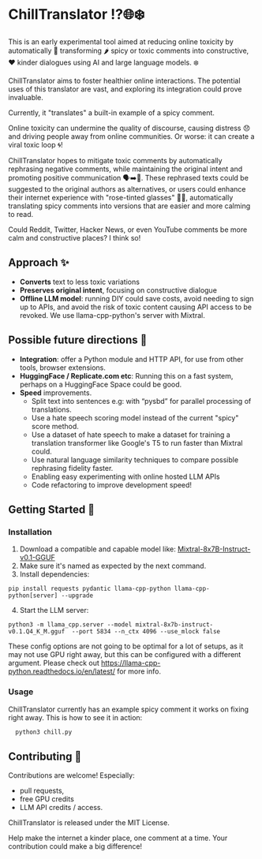 # ChillTranslator ⁉️🌐❄️


This is an early experimental tool aimed at reducing online toxicity by automatically 🔄 transforming 🌶️ spicy or toxic comments into constructive, ❤️ kinder dialogues using AI and large language models. ❄️


ChillTranslator aims to foster healthier online interactions. The potential uses of this translator are vast, and exploring its integration could prove invaluable.

Currently, it "translates" a built-in example of a spicy comment.

Online toxicity can undermine the quality of discourse, causing distress 😞 and driving people away from online communities. Or worse: it can create a viral toxic loop 🌀!

ChillTranslator hopes to mitigate toxic comments by automatically rephrasing negative comments, while maintaining the original intent and promoting positive communication 🗣️➡️💬. These rephrased texts could be suggested to the original authors as alternatives, or users could enhance their internet experience with "rose-tinted glasses" 🌹😎, automatically translating spicy comments into versions that are easier and more calming to read.

Could Reddit, Twitter, Hacker News, or even YouTube comments be more calm and constructive places? I think so!

## Approach ✨

- **Converts** text to less toxic variations
- **Preserves original intent**, focusing on constructive dialogue
- **Offline LLM model**: running DIY could save costs, avoid needing to sign up to APIs, and avoid the risk of toxic content causing API access to be revoked. We use llama-cpp-python's server with Mixtral.


## Possible future directions 🌟
- **Integration**: offer a Python module and HTTP API, for use from other tools, browser extensions.
- **HuggingFace / Replicate.com etc**: Running this on a fast system, perhaps on a HuggingFace Space could be good.
- **Speed** improvements.
   - Split text into sentences e.g: with “pysbd” for parallel processing of translations.
   - Use a hate speech scoring model instead of the current "spicy" score method.
   - Use a dataset of hate speech to make a dataset for training a translation transformer like Google's T5 to run faster than Mixtral could.
   - Use natural language similarity techniques to compare possible rephrasing fidelity faster.
   - Enabling easy experimenting with online hosted LLM APIs
   - Code refactoring to improve development speed!

## Getting Started 🚀

### Installation

1. Download a compatible and capable model like: [Mixtral-8x7B-Instruct-v0.1-GGUF](https://huggingface.co/TheBloke/Mixtral-8x7B-Instruct-v0.1-GGUF/resolve/main/mixtral-8x7b-instruct-v0.1.Q4_K_M.gguf?download=true)
2. Make sure it's named as expected by the next command.
3. Install dependencies:
  ```
  pip install requests pydantic llama-cpp-python llama-cpp-python[server] --upgrade
  ```
4. Start the LLM server:
  ```
  python3 -m llama_cpp.server --model mixtral-8x7b-instruct-v0.1.Q4_K_M.gguf  --port 5834 --n_ctx 4096 --use_mlock false
  ```
  These config options are not going to be optimal for a lot of setups, as it may not use GPU right away, but this can be configured with a different argument. Please check out https://llama-cpp-python.readthedocs.io/en/latest/ for more info.

### Usage

ChillTranslator currently has an example spicy comment it works on fixing right away.
This is how to see it in action:
```python
  python3 chill.py
```

## Contributing 🤝

Contributions are welcome!
Especially:
- pull requests,
- free GPU credits
- LLM API credits / access.

ChillTranslator is released under the MIT License.

Help make the internet a kinder place, one comment at a time.
Your contribution could make a big difference!